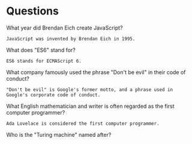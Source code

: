 # Questions

What year did Brendan Eich create JavaScript?

```
JavaScript was invented by Brendan Eich in 1995.
```

What does "ES6" stand for?

```
ES6 stands for ECMAScript 6.
```

What company famously used the phrase "Don't be evil" in their code of conduct?

```
"Don't be evil" is Google's former motto, and a phrase used in Google's corporate code of conduct.
```

What English mathematician and writer is often regarded as the first computer programmer?

```
Ada Lovelace is considered the first computer programmer.
```

Who is the "Turing machine" named after?

```

```
